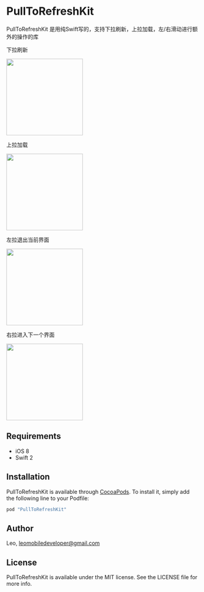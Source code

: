 # PullToRefreshKit
PullToRefreshKit 是用纯Swift写的，支持下拉刷新，上拉加载，左/右滑动进行额外的操作的库

下拉刷新

<img src="https://raw.github.com/LeoMobileDeveloper/PullToRefreshKit/master/Screenshot/gif1.gif" width="200">

上拉加载

<img src="https://raw.github.com/LeoMobileDeveloper/PullToRefreshKit/master/Screenshot/gif2.gif" width="200">

左拉退出当前界面

<img src="https://raw.github.com/LeoMobileDeveloper/PullToRefreshKit/master/Screenshot/gif3.gif" width="200">

右拉进入下一个界面

<img src="https://raw.github.com/LeoMobileDeveloper/PullToRefreshKit/master/Screenshot/gif4.gif" width="200">


## Requirements

- iOS 8
- Swift 2



## Installation

PullToRefreshKit is available through [CocoaPods](http://cocoapods.org). To install
it, simply add the following line to your Podfile:

```ruby
pod "PullToRefreshKit"
```

## Author

Leo, leomobiledeveloper@gmail.com

## License

PullToRefreshKit is available under the MIT license. See the LICENSE file for more info.

